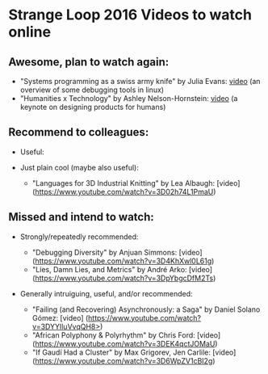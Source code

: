 # Strange Loop 2016 Videos to watch online

## Awesome, plan to watch again:

* "Systems programming as a swiss army knife" by Julia Evans:
   [video](https://www.youtube.com/watch?v=3DHfD9IMZ9rKY)
   (an overview of some debugging tools in linux)
* "Humanities x Technology" by Ashley Nelson-Hornstein:
   [video](https://www.youtube.com/watch?v=3DfNe1i7nVbXI)
   (a keynote on designing products for humans)

## Recommend to colleagues:

* Useful:

* Just plain cool (maybe also useful):

  * "Languages for 3D Industrial Knitting" by Lea Albaugh: [video]
   (https://www.youtube.com/watch?v=3D02h74L1PmaU)

## Missed and intend to watch:

* Strongly/repeatedly recommended:

  * "Debugging Diversity" by Anjuan Simmons: [video]
      (https://www.youtube.com/watch?v=3D4KhXwl0L61g)
  * "Lies, Damn Lies, and Metrics" by André Arko: [video]
      (https://www.youtube.com/watch?v=3DpYbgcDfM2Ts)

* Generally intruiguing, useful, and/or recommended:

  * "Failing (and Recovering) Asynchronously: a Saga" by Daniel Solano
      Gómez: [video] (https://www.youtube.com/watch?v=3DYYIluVvqQH8>)
  * "African Polyphony & Polyrhythm" by Chris Ford: [video]
   (https://www.youtube.com/watch?v=3DEK4qctJOMaU)
  * "If Gaudí Had a Cluster" by Max Grigorev, Jen Carlile: [video]
   (https://www.youtube.com/watch?v=3D6WpZV1cBI2g)


